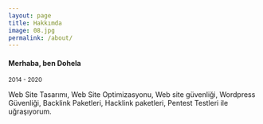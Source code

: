 ```yaml
---
layout: page
title: Hakkımda
image: 08.jpg
permalink: /about/
---
```



#### Merhaba, ben Dohela
<small>2014 - 2020</small>

Web Site Tasarımı, Web Site Optimizasyonu, Web site güvenliği, Wordpress Güvenliği, Backlink Paketleri, Hacklink paketleri, Pentest Testleri ile uğraşıyorum.
